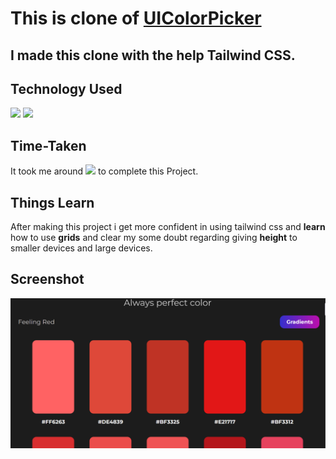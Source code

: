 # This is clone of [UIColorPicker](https://uicolorpicker.com/)

## I made this clone with the help **Tailwind CSS**.

## Technology Used 
![](https://img.shields.io/badge/-Html-red)
![](https://img.shields.io/badge/-Tailwind--Css-yellowgreen)

## Time-Taken

It took me around ![](https://img.shields.io/badge/-40min-red) to complete this Project.

## Things Learn

After making this project i get more confident in using tailwind css and **learn** how to use **grids** and clear my some doubt regarding giving **height** to smaller devices and large devices. 

## Screenshot 

![](./Screenshot%20(35).png)